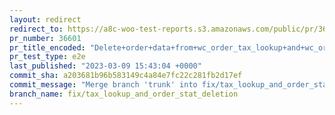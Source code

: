 ```yaml
---
layout: redirect
redirect_to: https://a8c-woo-test-reports.s3.amazonaws.com/public/pr/36601/e2e/index.html
pr_number: 36601
pr_title_encoded: "Delete+order+data+from+wc_order_tax_lookup+and+wc_order_stats+on+order+deletion"
pr_test_type: e2e
last_published: "2023-03-09 15:43:04 +0000"
commit_sha: a203681b96b583149c4a84e7fc22c281fb2d17ef
commit_message: "Merge branch 'trunk' into fix/tax_lookup_and_order_stat_deletion"
branch_name: fix/tax_lookup_and_order_stat_deletion
---
```

